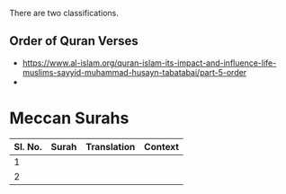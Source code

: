 There are two classifications.

## Order of Quran Verses
- https://www.al-islam.org/quran-islam-its-impact-and-influence-life-muslims-sayyid-muhammad-husayn-tabatabai/part-5-order
- 
# Meccan Surahs

| Sl. No. | Surah | Translation | Context |
| ------- | ----- | ----------- | ------- |
| 1       |       |             |         |
| 2       |       |             |         |
